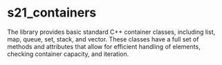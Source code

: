 # s21_containers
The library provides basic standard C++ container classes, including list, map, queue, set, stack, and vector. These classes have a full set of methods and attributes that allow for efficient handling of elements, checking container capacity, and iteration.

